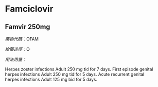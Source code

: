 # Famciclovir

## Famvir 250mg

*藥物代碼*：OFAM

*給藥途徑*：O

*用法用量*：

Herpes zoster infections Adult 250 mg tid for 7 days.
First episode genital herpes infections Adult 250 mg tid for 5 days. 
Acute recurrent genital herpes infections Adult 125 mg bid for 5 days.


